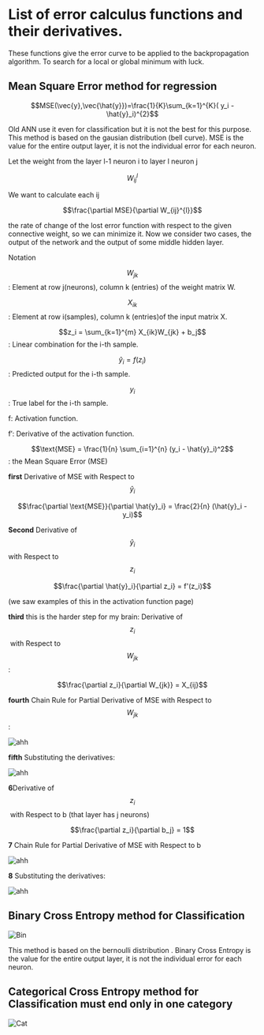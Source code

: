 # List of error calculus functions and their derivatives. 
These functions give the error curve to be applied to the backpropagation algorithm. To search for a local or global minimum with luck. 

## Mean Square Error method for regression

 $$MSE(\vec{y},\vec{\hat{y}})=\frac{1}{K}\sum_{k=1}^{K}( y_i - \hat{y}_i)^{2}$$
 
Old ANN use it even for classification but it is not the best for this purpose.
This method is based on the gausian distribution (bell curve).
MSE is the value for the entire output layer, it is not the individual error for each neuron.

Let the weight from the layer l-1 neuron i to layer l neuron j

$$W_{ij}^{l}$$

We want to calculate each ij

$$\frac{\partial MSE}{\partial W_{ij}^{l}}$$

the rate of change of the lost error function with respect to the given connective weight, so we can minimize it.
Now we consider two cases, the output of the network and the output of some middle hidden layer.

Notation

$$W_{jk}$$​: Element at row j(neurons), column k (entries) of the weight matrix W.

$$X_{ik}$$: Element at row i(samples), column k (entries)of the input matrix X.

$$z_i = \sum_{k=1}^{m} X_{ik}W_{jk} + b_j$$​: Linear combination for the i-th sample.

$$\hat{y}_i = f(z_i)$$​: Predicted output for the i-th sample.

$$y_i$$: True label for the i-th sample.

f: Activation function.

f′: Derivative of the activation function.

$$\text{MSE} = \frac{1}{n} \sum_{i=1}^{n} (y_i - \hat{y}_i)^2$$ : the Mean Square Error (MSE)

**first** Derivative of MSE with Respect to $$\hat{y}_i$$

$$\frac{\partial \text{MSE}}{\partial \hat{y}_i} = \frac{2}{n} (\hat{y}_i - y_i)$$

**Second**  Derivative of $$\hat{y}_i$$ with Respect to $$z_i$$

$$\frac{\partial \hat{y}_i}{\partial z_i} = f'(z_i)$$

(we saw examples of this in the activation function page)

**third** this is the harder step for my brain: Derivative of $$z_i$$​ with Respect to $$W_{jk}$$​:

$$\frac{\partial z_i}{\partial W_{jk}} = X_{ij}$$

**fourth** Chain Rule for Partial Derivative of MSE with Respect to $$W_{jk}$$​:

![ahh](https://latex.codecogs.com/svg.image?\frac{\partial\text{MSE}}{\partial&space;W_{jk}}=\frac{1}{n}\sum_{i=1}^{n}\frac{\partial\text{MSE}}{\partial\hat{y}_i}\cdot\frac{\partial\hat{y}_i}{\partial&space;z_i}\cdot\frac{\partial&space;z_i}{\partial&space;W_{jk}})

**fifth** Substituting the derivatives:

![ahh](https://latex.codecogs.com/svg.image?\frac{\partial\text{MSE}}{\partial&space;W_{jk}}=\frac{2}{n}\sum_{i=1}^{n}(\hat{y}_i-y_i)\cdot&space;f'(z_i)\cdot&space;X_{ij})

**6**Derivative of $$z_i$$​ with Respect to b (that layer has j neurons)

$$\frac{\partial z_i}{\partial b_j} = 1$$

**7** Chain Rule for Partial Derivative of MSE with Respect to b

![ahh](https://latex.codecogs.com/svg.image?\frac{\partial\text{MSE}}{\partial&space;b_j}=\frac{1}{n}\sum_{i=1}^{n}\frac{\partial\text{MSE}}{\partial\hat{y}_i}\cdot\frac{\partial\hat{y}_i}{\partial&space;z_i}\cdot\frac{\partial&space;z_i}{\partial&space;b_j})


**8** Substituting the derivatives:

![ahh](https://latex.codecogs.com/svg.image?\frac{\partial\text{MSE}}{\partial&space;b_j}=\frac{2}{n}\sum_{i=1}^{n}(\hat{y}_i-y_i)\cdot&space;f'(z_i))

## Binary Cross Entropy method for Classification

![Bin](https://latex.codecogs.com/svg.image?&space;BinaryCrossEntropy(\vec{y},\vec{\hat{y}})=\frac{1}{K}\sum_{k=1}^{K}{y_i\log_{e}\hat{y}_i&plus;(1-y_i)\log_{e}(1-y_i)})

This method is based on the bernoulli distribution .
Binary Cross Entropy is the value for the entire output layer, it is not the individual error for each neuron.

## Categorical Cross Entropy method for Classification must end only in one category 

![Cat](https://latex.codecogs.com/svg.image?&space;CategoricalCrossEntropy(\vec{y},\vec{\hat{y}})=-\frac{1}{K}\sum_{c=1}^{C}\sum_{k=1}^{K}{y_c_k\log_{e}\hat{y}_i})
